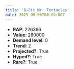 ```yaml
---
title: '8-Bit Mr. Tentacles'
date: 2025-08-06T00:00:00Z
---
```

- **RAP**: 226366
- **Value**: 260000
- **Demand level**: 0
- **Trend**: 2
- **Projected?**: True
- **Hyped?**: True
- **Rare?**: True
